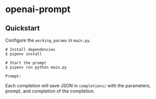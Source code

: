 # openai-prompt

## Quickstart

Configure the `working_params` in `main.py`.

```Shell
# Install dependencies
$ pipenv install

# Start the prompt
$ pipenv run python main.py

Prompt:
```

Each completion will save JSON in `completions/` with the parameters, prompt, and completion of the completion.
